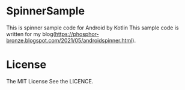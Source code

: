 # SpinnerSample
This is spinner sample code for Android by Kotlin
This sample code is written for my blog(https://phosphor-bronze.blogspot.com/2021/05/androidspinner.html).

# License
The MIT License
See the LICENCE.
